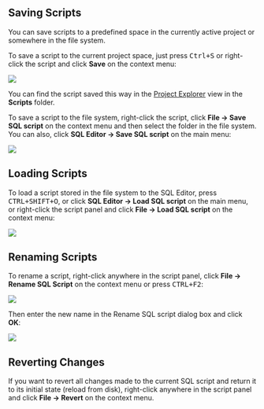 ## Saving Scripts
You can save scripts to a predefined space in the currently active project or somewhere in the file system.

To save a script to the current project space, just press <kbd>Ctrl+S</kbd> or right-click the script and click **Save** on the context menu:

![](images/ug/Save-Script.png)

You can find the script saved this way in the [Project Explorer](https://github.com/dbeaver/dbeaver/wiki/Project-Explorer) view in the **Scripts** folder.

To save a script to the file system, right-click the script, click **File -> Save SQL script** on the context menu and then select the folder in the file system.  
You can also, click **SQL Editor -> Save SQL script** on the main menu:

![](images/ug/Save-script-to-file.png)

## Loading Scripts
To load a script stored in the file system to the SQL Editor, press <kbd>CTRL+SHIFT+O</kbd>, or click **SQL Editor -> Load SQL script** on the main menu, or right-click the script panel and click **File -> Load SQL script** on the context menu:

![](images/ug/Load-script.png)

## Renaming Scripts
To rename a script, right-click anywhere in the script panel, click **File -> Rename SQL Script** on the context menu or press <kbd>CTRL+F2</kbd>:

![](images/ug/Rename-script.png)

Then enter the new name in the Rename SQL script dialog box and click **OK**:

![](images/ug/Rename-script-dialog.png)

## Reverting Changes
If you want to revert all changes made to the current SQL script and return it to its initial state (reload from disk), right-click anywhere in the script panel and click **File -> Revert** on the context menu. 